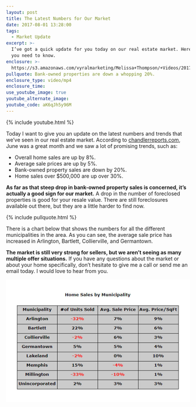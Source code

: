 ```yaml
---
layout: post
title: The Latest Numbers for Our Market
date: 2017-08-01 13:28:00
tags:
  - Market Update
excerpt: >-
  I’ve got a quick update for you today on our real estate market. Here’s what
  you need to know.
enclosure: >-
  https://s3.amazonaws.com/vyralmarketing/Melissa+Thompson/+Videos/2017/August/Memphis+Real+Estate+Agent-+The+Latest+Numbers+for+Our+Market.mp4
pullquote: Bank-owned properties are down a whopping 20%.
enclosure_type: video/mp4
enclosure_time:
use_youtube_image: true
youtube_alternate_image:
youtube_code: aK6qJh5y96M
---
```



{% include youtube.html %}

Today I want to give you an update on the latest numbers and trends that we’ve seen in our real estate market. According to [chandlerreports.com](http://www.chandlerreports.com/Site/Default.asp), June was a great month and we saw a lot of promising trends, such as:

* Overall home sales are up by 8%.
* Average sale prices are up by 5%.
* Bank-owned property sales are down by 20%.
* Home sales over $500,000 are up over 30%.

**As far as that steep drop in bank-owned property sales is concerned, it’s actually a good sign for our market.** A drop in the number of foreclosed properties is good for your resale value. There are still foreclosures available out there, but they are a little harder to find now.

{% include pullquote.html %}

There is a chart below that shows the numbers for all the different municipalities in the area. As you can see, the average sale price has increased in Arlington, Bartlett, Collierville, and Germantown.

**The market is still very strong for sellers, but we aren’t seeing as many multiple offer situations.** If you have any questions about the market or about your home specifically, don’t hesitate to give me a call or send me an email today. I would love to hear from you.

![](/uploads/versions/municipality-chart-01---x----576-384x---.jpg)